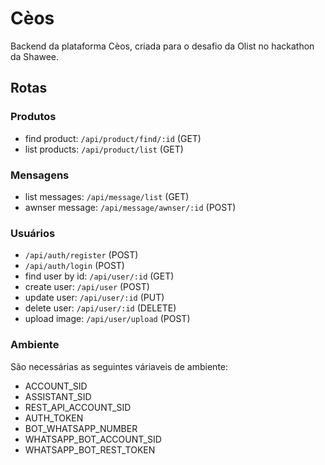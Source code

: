 # Cèos

Backend da plataforma Cèos, criada para o desafio da Olist no hackathon da Shawee.

## Rotas

### Produtos

- find product: `/api/product/find/:id` (GET)
- list products: `/api/product/list` (GET)

### Mensagens

- list messages: `/api/message/list` (GET)
- awnser message: `/api/message/awnser/:id` (POST)

### Usuários

- `/api/auth/register` (POST)
- `/api/auth/login` (POST)
- find user by id: `/api/user/:id` (GET)
- create user: `/api/user` (POST)
- update user: `/api/user/:id` (PUT)
- delete user: `/api/user/:id` (DELETE)
- upload image: `/api/user/upload` (POST)

### Ambiente

São necessárias as seguintes váriaveis de ambiente:

- ACCOUNT_SID
- ASSISTANT_SID
- REST_API_ACCOUNT_SID
- AUTH_TOKEN
- BOT_WHATSAPP_NUMBER
- WHATSAPP_BOT_ACCOUNT_SID
- WHATSAPP_BOT_REST_TOKEN